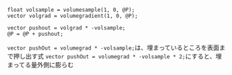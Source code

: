 ```
float volsample = volumesample(1, 0, @P);
vector volgrad = volumegradient(1, 0, @P);

vector pushout = volgrad * -volsample;
@P = @P + pushout;
```

`vector pushOut = volumegrad * -volsample;`は、埋まっているところを表面まで押し出す式
`vector pushOut = volumegrad * -volsample * 2;`にすると、埋まってる量外側に膨らむ
